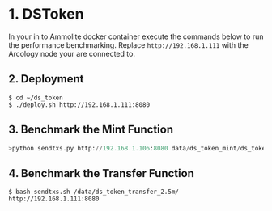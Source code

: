 # 1. DSToken
In your in to Ammolite docker container execute the commands below to run the performance benchmarking. Replace `http://192.168.1.111` with the Arcology node your are connected to.

## 2. Deployment

```shell
$ cd ~/ds_token
$ ./deploy.sh http://192.168.1.111:8080
```

## 3. Benchmark the Mint Function

```python
>python sendtxs.py http://192.168.1.106:8080 data/ds_token_mint/ds_token_mint_5m_1m.out
```

## 4. Benchmark the Transfer Function

```shell
$ bash sendtxs.sh /data/ds_token_transfer_2.5m/ http://192.168.1.111:8080
```

